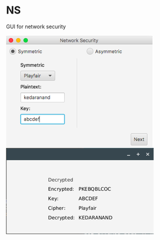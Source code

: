 # NS
GUI for network security<br>
<br>
![alt text](https://github.com/gauravtoksha/NS/blob/master/1.png)
![alt text](https://github.com/gauravtoksha/NS/blob/master/playfair.png)
